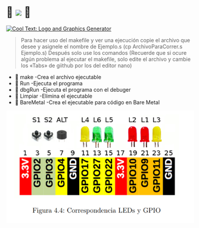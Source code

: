 # 🤖 ![](https://images.cooltext.com/5568627.png) 🤖
<a href="http://cooltext.com" target="_top"><img src="https://cooltext.com/images/ct_pixel.gif" width="80" height="15" alt="Cool Text: Logo and Graphics Generator" border="0" /></a>
> Para hacer uso del makefile y ver una ejecución copie el archivo que desee y asignele el nombre de Ejemplo.s 
> (cp ArchivoParaCorrer.s Ejemplo.s)
> Después solo use los comandos
> (Recuerde que si ocure algún problema al ejecutar el makefile, solo edite el archivo y cambie los «Tabs» de giithub por los del editor nano)
 - 🤖 make      -Crea el archivo ejecutable 
 - 🤖 Run       -Ejecuta el programa
 - 🤖 dbgRun    -Ejecuta el programa con el debuger
 - 🤖 Limpiar   -Elimina el ejecutable
 - 🤖 BareMetal -Crea el ejecutable para código en Bare Metal
 
![](https://github.com/Barny-Claus/ExcerSsembler/blob/main/Capitulo4Mas/imagen%20de%20foquitos.png)
